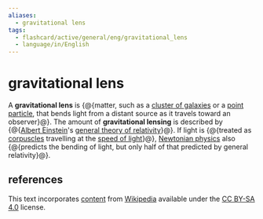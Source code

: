 ```yaml
---
aliases:
  - gravitational lens
tags:
  - flashcard/active/general/eng/gravitational_lens
  - language/in/English
---
```


# gravitational lens

A __gravitational lens__ is {@{matter, such as a [cluster of galaxies](galaxy%20cluster.md) or a [point particle](point%20particle.md), that bends light from a distant source as it travels toward an observer}@}. The amount of __gravitational lensing__ is described by {@{[Albert Einstein](Albert%20Einstein.md)'s [general theory of relativity](general%20relativity.md)}@}. If light is {@{treated as [corpuscles](corpuscular%20theory%20of%20light.md) travelling at the [speed of light](speed%20of%20light.md)}@}, [Newtonian physics](classical%20mechanics.md) also {@{predicts the bending of light, but only half of that predicted by general relativity}@}. <!--SR:!2025-06-26,251,330!2025-08-05,283,330!2025-01-24,123,290!2025-05-02,199,310-->

## references

This text incorporates [content](https://en.wikipedia.org/wiki/gravitational_lens) from [Wikipedia](Wikipedia.md) available under the [CC BY-SA 4.0](https://creativecommons.org/licenses/by-sa/4.0/) license.
